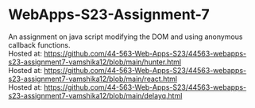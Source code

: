 # WebApps-S23-Assignment-7
An assignment on java script modifying the DOM and using anonymous callback functions.
<br>
Hosted at: https://github.com/44-563-Web-Apps-S23/44563-webapps-s23-assignment7-vamshika12/blob/main/hunter.html
<br>
Hosted at: https://github.com/44-563-Web-Apps-S23/44563-webapps-s23-assignment7-vamshika12/blob/main/react.html
<br>
Hosted at: https://github.com/44-563-Web-Apps-S23/44563-webapps-s23-assignment7-vamshika12/blob/main/delayq.html
